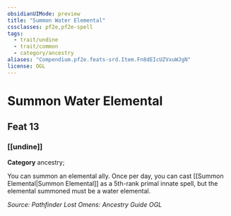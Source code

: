 ```yaml
---
obsidianUIMode: preview
title: "Summon Water Elemental"
cssclasses: pf2e,pf2e-spell
tags:
  - trait/undine
  - trait/common
  - category/ancestry
aliases: "Compendium.pf2e.feats-srd.Item.Fn8dEIcUZVxuWJgN"
license: OGL
---
```

# Summon Water Elemental
## Feat 13
### [[undine]]

**Category** ancestry; 




You can summon an elemental ally. Once per day, you can cast [[Summon Elemental|Summon Elemental]] as a 5th-rank primal innate spell, but the elemental summoned must be a water elemental.

*Source: Pathfinder Lost Omens: Ancestry Guide*
*OGL*